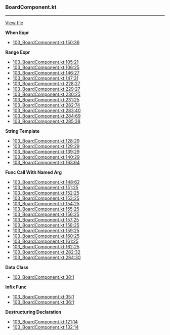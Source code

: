 ### BoardComponent.kt
---
[View file](../../precision_analyzed/103_BoardComponent.kt)

**When Expr**

 - [103_BoardComponent.kt:150:36](../../precision_analyzed/103_BoardComponent.kt#L150)

**Range Expr**

 - [103_BoardComponent.kt:105:21](../../precision_analyzed/103_BoardComponent.kt#L105)
 - [103_BoardComponent.kt:106:25](../../precision_analyzed/103_BoardComponent.kt#L106)
 - [103_BoardComponent.kt:146:27](../../precision_analyzed/103_BoardComponent.kt#L146)
 - [103_BoardComponent.kt:147:31](../../precision_analyzed/103_BoardComponent.kt#L147)
 - [103_BoardComponent.kt:228:27](../../precision_analyzed/103_BoardComponent.kt#L228)
 - [103_BoardComponent.kt:229:27](../../precision_analyzed/103_BoardComponent.kt#L229)
 - [103_BoardComponent.kt:230:25](../../precision_analyzed/103_BoardComponent.kt#L230)
 - [103_BoardComponent.kt:231:25](../../precision_analyzed/103_BoardComponent.kt#L231)
 - [103_BoardComponent.kt:282:74](../../precision_analyzed/103_BoardComponent.kt#L282)
 - [103_BoardComponent.kt:283:40](../../precision_analyzed/103_BoardComponent.kt#L283)
 - [103_BoardComponent.kt:284:69](../../precision_analyzed/103_BoardComponent.kt#L284)
 - [103_BoardComponent.kt:285:38](../../precision_analyzed/103_BoardComponent.kt#L285)

**String Template**

 - [103_BoardComponent.kt:128:29](../../precision_analyzed/103_BoardComponent.kt#L128)
 - [103_BoardComponent.kt:129:29](../../precision_analyzed/103_BoardComponent.kt#L129)
 - [103_BoardComponent.kt:139:29](../../precision_analyzed/103_BoardComponent.kt#L139)
 - [103_BoardComponent.kt:140:29](../../precision_analyzed/103_BoardComponent.kt#L140)
 - [103_BoardComponent.kt:163:64](../../precision_analyzed/103_BoardComponent.kt#L163)

**Func Call With Named Arg**

 - [103_BoardComponent.kt:148:62](../../precision_analyzed/103_BoardComponent.kt#L148)
 - [103_BoardComponent.kt:151:25](../../precision_analyzed/103_BoardComponent.kt#L151)
 - [103_BoardComponent.kt:152:25](../../precision_analyzed/103_BoardComponent.kt#L152)
 - [103_BoardComponent.kt:153:25](../../precision_analyzed/103_BoardComponent.kt#L153)
 - [103_BoardComponent.kt:154:25](../../precision_analyzed/103_BoardComponent.kt#L154)
 - [103_BoardComponent.kt:155:25](../../precision_analyzed/103_BoardComponent.kt#L155)
 - [103_BoardComponent.kt:156:25](../../precision_analyzed/103_BoardComponent.kt#L156)
 - [103_BoardComponent.kt:157:25](../../precision_analyzed/103_BoardComponent.kt#L157)
 - [103_BoardComponent.kt:158:25](../../precision_analyzed/103_BoardComponent.kt#L158)
 - [103_BoardComponent.kt:159:25](../../precision_analyzed/103_BoardComponent.kt#L159)
 - [103_BoardComponent.kt:160:25](../../precision_analyzed/103_BoardComponent.kt#L160)
 - [103_BoardComponent.kt:161:25](../../precision_analyzed/103_BoardComponent.kt#L161)
 - [103_BoardComponent.kt:162:25](../../precision_analyzed/103_BoardComponent.kt#L162)
 - [103_BoardComponent.kt:282:32](../../precision_analyzed/103_BoardComponent.kt#L282)
 - [103_BoardComponent.kt:284:30](../../precision_analyzed/103_BoardComponent.kt#L284)

**Data Class**

 - [103_BoardComponent.kt:38:1](../../precision_analyzed/103_BoardComponent.kt#L38)

**Infix Func**

 - [103_BoardComponent.kt:35:1](../../precision_analyzed/103_BoardComponent.kt#L35)
 - [103_BoardComponent.kt:36:1](../../precision_analyzed/103_BoardComponent.kt#L36)

**Destructuring Declaration**

 - [103_BoardComponent.kt:121:14](../../precision_analyzed/103_BoardComponent.kt#L121)
 - [103_BoardComponent.kt:132:14](../../precision_analyzed/103_BoardComponent.kt#L132)
